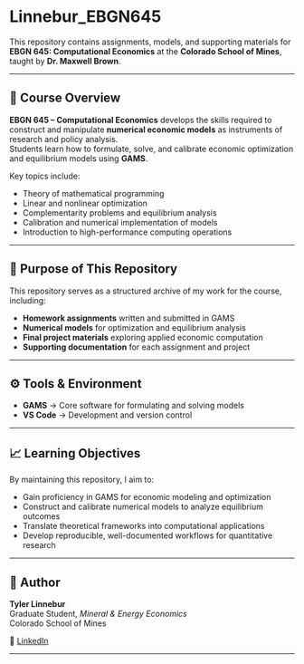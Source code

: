 # Linnebur_EBGN645

This repository contains assignments, models, and supporting materials for **EBGN 645: Computational Economics** at the **Colorado School of Mines**, taught by **Dr. Maxwell Brown**.

---

## 📘 Course Overview
**EBGN 645 – Computational Economics** develops the skills required to construct and manipulate **numerical economic models** as instruments of research and policy analysis.  
Students learn how to formulate, solve, and calibrate economic optimization and equilibrium models using **GAMS**.

Key topics include:
- Theory of mathematical programming  
- Linear and nonlinear optimization  
- Complementarity problems and equilibrium analysis  
- Calibration and numerical implementation of models  
- Introduction to high-performance computing operations  

---

## 🎯 Purpose of This Repository
This repository serves as a structured archive of my work for the course, including:
- **Homework assignments** written and submitted in GAMS  
- **Numerical models** for optimization and equilibrium analysis  
- **Final project materials** exploring applied economic computation  
- **Supporting documentation** for each assignment and project  

---

## ⚙️ Tools & Environment
- **GAMS** → Core software for formulating and solving models  
- **VS Code** → Development and version control  
 
---

## 📈 Learning Objectives
By maintaining this repository, I aim to:
- Gain proficiency in GAMS for economic modeling and optimization  
- Construct and calibrate numerical models to analyze equilibrium outcomes  
- Translate theoretical frameworks into computational applications  
- Develop reproducible, well-documented workflows for quantitative research  

---

## 👤 Author
**Tyler Linnebur**  
Graduate Student, *Mineral & Energy Economics*  
Colorado School of Mines  

🔗 [LinkedIn](https://www.linkedin.com/in/tylerlinnebur/)  

---
